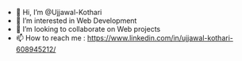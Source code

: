 - 👋 Hi, I’m @Ujjawal-Kothari
- 👀 I’m interested in Web Development
- 💞️ I’m looking to collaborate on Web projects
- 📫 How to reach me : https://www.linkedin.com/in/ujjawal-kothari-608945212/

<!---
Ujjawal-Kothari/Ujjawal-Kothari is a ✨ special ✨ repository because its `README.md` (this file) appears on your GitHub profile.
You can click the Preview link to take a look at your changes.
--->
